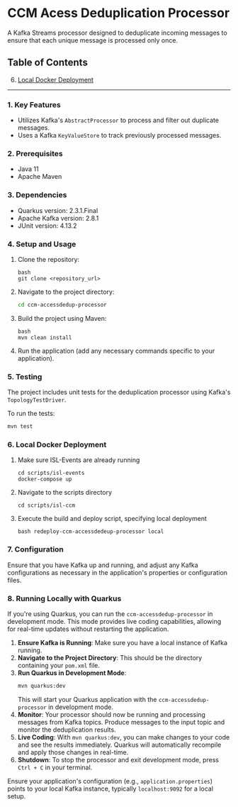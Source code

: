 
# CCM Acess Deduplication Processor

A Kafka Streams processor designed to deduplicate incoming messages to ensure that each unique message is processed only once.

## Table of Contents
6. [Local Docker Deployment](#local-deploy)

---

### 1. Key Features
- Utilizes Kafka's `AbstractProcessor` to process and filter out duplicate messages.
- Uses a Kafka `KeyValueStore` to track previously processed messages.

### 2. Prerequisites
- Java 11
- Apache Maven

### 3. Dependencies
- Quarkus version: 2.3.1.Final
- Apache Kafka version: 2.8.1
- JUnit version: 4.13.2

### 4. Setup and Usage

1. Clone the repository:
   ```
   bash
   git clone <repository_url>
   ```

2. Navigate to the project directory:
   ```bash
   cd ccm-accessdedup-processor
   ```

3. Build the project using Maven:
   ```
   bash
   mvn clean install
   ```

4. Run the application (add any necessary commands specific to your application).

### 5. Testing

The project includes unit tests for the deduplication processor using Kafka's `TopologyTestDriver`. 

To run the tests:
```bash
mvn test
```

### 6. Local Docker Deployment <a name="local-deploy"></a>

1. Make sure ISL-Events are already running
   ```
   cd scripts/isl-events
   docker-compose up
   ```

2. Navigate to the scripts directory
   ```
   cd scripts/isl-ccm
   ```

3. Execute the build and deploy script, specifying local deployment
   ```
   bash redeploy-ccm-accessdedeup-processor local
   ```


### 7. Configuration

Ensure that you have Kafka up and running, and adjust any Kafka configurations as necessary in the application's properties or configuration files.

### 8. Running Locally with Quarkus

If you're using Quarkus, you can run the `ccm-accessdedup-processor` in development mode. This mode provides live coding capabilities, allowing for real-time updates without restarting the application.

1. **Ensure Kafka is Running**: Make sure you have a local instance of Kafka running.
2. **Navigate to the Project Directory**: This should be the directory containing your `pom.xml` file.
3. **Run Quarkus in Development Mode**:
   ```bash
   mvn quarkus:dev
   ```
   This will start your Quarkus application with the `ccm-accessdedup-processor` in development mode.
4. **Monitor**: Your processor should now be running and processing messages from Kafka topics. Produce messages to the input topic and monitor the deduplication results.
5. **Live Coding**: With `mvn quarkus:dev`, you can make changes to your code and see the results immediately. Quarkus will automatically recompile and apply those changes in real-time.
6. **Shutdown**: To stop the processor and exit development mode, press `Ctrl + C` in your terminal.

Ensure your application's configuration (e.g., `application.properties`) points to your local Kafka instance, typically `localhost:9092` for a local setup.
